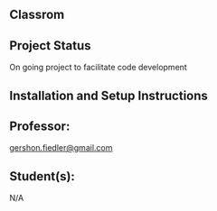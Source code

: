 ## Classrom

## Project Status
On going project to facilitate code development

## Installation and Setup Instructions

## Professor:
gershon.fiedler@gmail.com


## Student(s):
N/A

